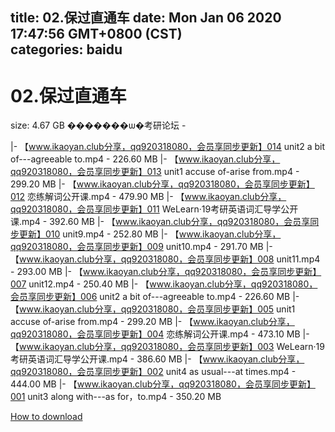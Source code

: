 
title: 02.保过直通车
date: Mon Jan 06 2020 17:47:56 GMT+0800 (CST)    
categories: baidu
---

# 02.保过直通车
size: 4.67 GB
 �������ѡ�考研论坛 -
 
|- 【www.ikaoyan.club分享，qq920318080，会员享同步更新】014 unit2 a bit of---agreeable to.mp4 - 226.60 MB
|- 【www.ikaoyan.club分享，qq920318080，会员享同步更新】013 unit1 accuse of-arise from.mp4 - 299.20 MB
|- 【www.ikaoyan.club分享，qq920318080，会员享同步更新】012 恋练解词公开课.mp4 - 479.90 MB
|- 【www.ikaoyan.club分享，qq920318080，会员享同步更新】011 WeLearn·19考研英语词汇导学公开课.mp4 - 392.60 MB
|- 【www.ikaoyan.club分享，qq920318080，会员享同步更新】010 unit9.mp4 - 252.80 MB
|- 【www.ikaoyan.club分享，qq920318080，会员享同步更新】009 unit10.mp4 - 291.70 MB
|- 【www.ikaoyan.club分享，qq920318080，会员享同步更新】008 unit11.mp4 - 293.00 MB
|- 【www.ikaoyan.club分享，qq920318080，会员享同步更新】007 unit12.mp4 - 250.40 MB
|- 【www.ikaoyan.club分享，qq920318080，会员享同步更新】006 unit2 a bit of---agreeable to.mp4 - 226.60 MB
|- 【www.ikaoyan.club分享，qq920318080，会员享同步更新】005 unit1 accuse of-arise from.mp4 - 299.20 MB
|- 【www.ikaoyan.club分享，qq920318080，会员享同步更新】004 恋练解词公开课.mp4 - 473.10 MB
|- 【www.ikaoyan.club分享，qq920318080，会员享同步更新】003 WeLearn·19考研英语词汇导学公开课.mp4 - 386.60 MB
|- 【www.ikaoyan.club分享，qq920318080，会员享同步更新】002 unit4 as usual---at times.mp4 - 444.00 MB
|- 【www.ikaoyan.club分享，qq920318080，会员享同步更新】001 unit3 along with---as for，to.mp4 - 350.20 MB

[How to download](https://bpcam.bemobtrk.com/go/2ceec3aa-1ca2-46d6-b9ff-aaa5c184517c?jno=947)